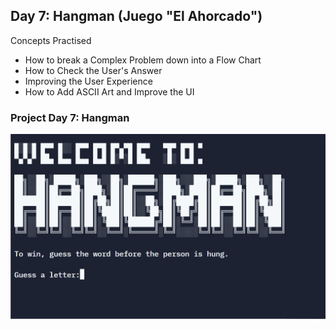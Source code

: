 ## Day 7: Hangman (Juego "El Ahorcado")

Concepts Practised

- How to break a Complex Problem down into a Flow Chart 
- How to Check the User's Answer 
- Improving the User Experience 
- How to Add ASCII Art and Improve the UI

### Project Day 7: Hangman

![img.png](img.png)
